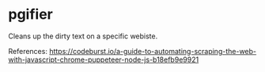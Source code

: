 # pgifier
Cleans up the dirty text on a specific webiste.


References:
https://codeburst.io/a-guide-to-automating-scraping-the-web-with-javascript-chrome-puppeteer-node-js-b18efb9e9921
